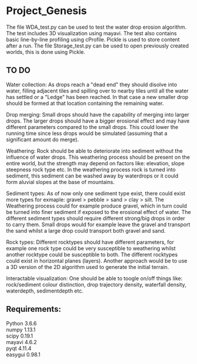 # Project_Genesis

The file WDA_test.py can be used to test the water drop erosion algorithm. The test includes 3D visualization using mayavi. The test also contains basic line-by-line profiling using cProfile. Pickle is used to store content after a run. The file Storage_test.py can be used to open previously created worlds, this is done using Pickle.  

## TO DO

Water collection: As drops reach a "dead end" they should disolve into water, filling adjacent tiles and spilling over to nearby tiles until all the water has settled or a "Ledge" has been reached. In that case a new smaller drop should be formed at that location containing the remaining water.

Drop merging: Small drops should have the capability of merging into larger drops. The larger drops should have a bigger erosional effect and may have different parameters compared to the small drops. This could lower the running time since less drops would be simulated (assuming that a significant amount do merge).

Weathering: Rock should be able to deteriorate into sediment without the influence of water drops. This weathering process should  be present on the entire world, but the strength may depend on factors like: elevation, slope steepness rock type etc. In the weathering process rock is turned into sediment, this sediment can be washed away by waterdrops or it could form aluvial slopes at the base of mountains.

Sediment types: As of now only one sediment type exist, there could exist more types for exmaple: gravel > pebble > sand > clay > silt. The Weathering process could for example produce gravel, which in turn could be turned into finer sediment if exposed to the erosional effect of water. The different sediment types should require different strong/big drops in order to carry them. Small drops would for example leave the gravel and transport the sand whilst a large drop could transport both gravel and sand.

Rock types: Different rocktypes should have different parameters, for example one rock type could be very susceptible to weathering whilst another rocktype could be susceptible to both. The different rocktypes could exist in horizontal planes (layers). Another approach would be to use a 3D version of the 2D algorithm used to generate the initial terrain.

Interactable visualization: One should be able to toogle on/off things like: rock/sediment colour distinction, drop trajectory density, waterfall density, waterdepth, sedimentdepth etc.

## Requirements:  
Python  3.6.6  
numpy   1.13.1  
scipy   0.19.1  
mayavi  4.6.2  
pyqt    4.11.4  
easygui 0.98.1